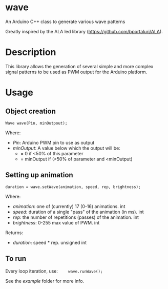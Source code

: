 # wave
An Arduino C++ class to generate various wave patterns

Greatly inspired by the ALA led library (https://github.com/bportaluri/ALA). 

# Description
This library allows the generation of several simple and more complex signal patterns to be used as PWM output for the Arduino platform. 

# Usage
## Object creation
`Wave wave(Pin, minOutpout);`

Where:
- _Pin_: Arduino PWM pin to use as output
- _minOutput_: A value below which the output will be:
  - = 0 if <50% of this parameter
  - = minOutput if (>50% of parameter and <minOutput)
## Setting up animation
`duration = wave.setWave(animation, speed, rep, brightness);`

Where:
- _animation_: one of (currently) 17 (0-16) animations. int
- _speed_: duration of a single "pass" of the animation (in ms). int
- _rep_: the number of repetitions (passes) of the animation. int
- _brightness_: 0-255 max value of PWM. int

Returns:
- _duration_: speed * rep. unsigned int

## To run
Every loop iteration, use:
`    wave.runWave();`

See the _example_ folder for more info.

